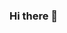 ### Hi there 👋

<!--
**HurricaneDev1/HurricaneDev1** is a ✨ _special_ ✨ repository because its `README.md` (this file) appears on your GitHub profile.

Here are some ideas to get you started:

# H1 Hey, my name is Hudson I am a(n)

## H2 Amateur game developer:
  -🎮Using Unity
## H2 Web Developer:
  -W/ Javascript
  -⚛️I want to learn how to do react
## H2 Avid defender of the fork:
  -🍴Forks are a billion times better than spoons
 	![Image of fork](https://m.media-amazon.com/images/I/61h743o6naL._AC_SL1500_.jpg)

  

-->
